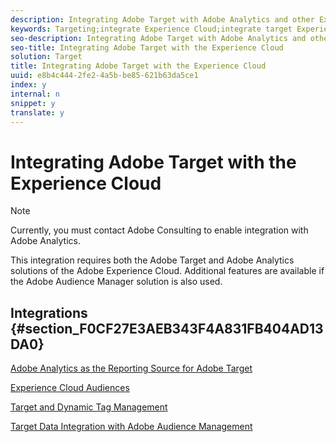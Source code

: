 ```yaml
---
description: Integrating Adobe Target with Adobe Analytics and other Experience Cloud solutions enables the use of the same data, audiences, and metrics in both solutions.
keywords: Targeting;integrate Experience Cloud;integrate target Experience Cloud;a4t;analytics target;analytics reporting source target;Experience Cloud audiences;dtm;dynamic tag management;audience management
seo-description: Integrating Adobe Target with Adobe Analytics and other Experience Cloud solutions enables the use of the same data, audiences, and metrics in both solutions.
seo-title: Integrating Adobe Target with the Experience Cloud
solution: Target
title: Integrating Adobe Target with the Experience Cloud
uuid: e8b4c444-2fe2-4a5b-be85-621b63da5ce1
index: y
internal: n
snippet: y
translate: y
---
```


# Integrating Adobe Target with the Experience Cloud


>[!NOTE]
>
>Currently, you must contact Adobe Consulting to enable integration with Adobe Analytics.



This integration requires both the Adobe Target and Adobe Analytics solutions of the Adobe Experience Cloud. Additional features are available if the Adobe Audience Manager solution is also used. 

## Integrations {#section_F0CF27E3AEB343F4A831FB404AD13DA0}

[ Adobe Analytics as the Reporting Source for Adobe Target](https://marketing.adobe.com/resources/help/en_US/target/a4t/a4t.html) 

[ Experience Cloud Audiences](https://marketing.adobe.com/resources/help/en_US/mcloud/audience_library.html) 

[ Target and Dynamic Tag Management](https://marketing.adobe.com/resources/help/en_US/dtm/target.html) 

[ Target Data Integration with Adobe Audience Management](https://marketing.adobe.com/resources/help/en_US/aam/c_am_tt_int_intro.html) 
